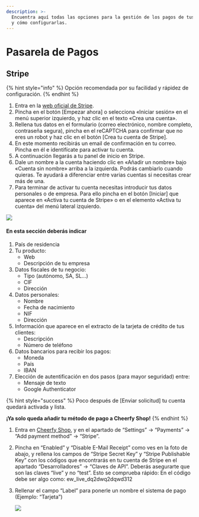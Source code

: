 ```yaml
---
description: >-
  Encuentra aquí todas las opciones para la gestión de los pagos de tus clientes
  y cómo configurarlas.
---
```


# Pasarela de Pagos

## Stripe

{% hint style="info" %}
Opción recomendada por su facilidad y rápidez de configuración.
{% endhint %}

1. Entra en la [web oficial de Stripe](https://stripe.com/es). 
2. Pincha en el botón \[Empezar ahora\] o selecciona «Iniciar sesión» en el menú superior izquierdo, y haz clic en el texto «Crea una cuenta». 
3. Rellena tus datos en el formulario \(correo electrónico, nombre completo, contraseña segura\), pincha en el reCAPTCHA para confirmar que no eres un robot y haz clic en el botón \[Crea tu cuenta de Stripe\]. 
4. En este momento recibirás un email de confirmación en tu correo. Pincha en él e identifícate para activar tu cuenta. 
5. A continuación llegarás a tu panel de inicio en Stripe. 
6. Dale un nombre a la cuenta haciendo clic en «Añadir un nombre» bajo «Cuenta sin nombre» arriba a la izquierda. Podrás cambiarlo cuando quieras. Te ayudará a diferenciar entre varias cuentas si necesitas crear más de una. 
7. Para terminar de activar tu cuenta necesitas introducir tus datos personales o de empresa. Para ello pincha en el botón \[Iniciar\] que aparece en «Activa tu cuenta de Stripe» o en el elemento «Activa tu cuenta» del menú lateral izquierdo.

![](https://lh3.googleusercontent.com/bsWi9JfiCQmslHQxV15vTUuqKXxilKU2vYUbfQ2um4825w7yCX1uQ3EkxofHAqqqMm8mYAbETH0-ZD_sR-C4FOLiG2i3Y18PzRefWDi8SAtOpOobSx5x1Im8cLK1M2ngaFbQT0nJ)

#### En esta sección deberás indicar

1. País de residencia
2. Tu producto:
   * Web
   * Descripción de tu empresa
3. Datos fiscales de tu negocio:
   * Tipo \(autónomo, SA, SL…\)
   * CIF
   * Dirección
4. Datos personales:
   * Nombre
   * Fecha de nacimiento
   * NIF
   * Dirección
5. Información que aparece en el extracto de la tarjeta de crédito de tus clientes:
   * Descripción
   * Número de teléfono
6. Datos bancarios para recibir los pagos:
   * Moneda
   * País
   * IBAN
7. Elección de autentificación en dos pasos \(para mayor seguridad\) entre:
   * Mensaje de texto
   * Google Authenticator

{% hint style="success" %}
Poco después de \[Enviar solicitud\] tu cuenta quedará activada y lista. 

**¡Ya solo queda añadir tu método de pago a Cheerfy Shop!**
{% endhint %}

1. Entra en [Cheerfy Shop](https://admin.cheerfy.shop/), y en el apartado de “Settings” -&gt; “Payments” -&gt; “Add payment method” -&gt; “Stripe”. 
2. Pincha en “Enabled” y “Disable E-Mail Receipt” como ves en la foto de abajo, y rellena los campos de “Stripe Secret Key” y “Stripe Publishable Key” con los códigos que encontrarás en tu cuenta de Stripe en el apartado “Desarrolladores” -&gt; “Claves de API”. Deberás asegurarte que son las claves “live” y no “test”. Esto se comprueba rápido: En el código debe ser algo como: ew\_live\_dq2dwq2dqwd312 
3. Rellenar el campo “Label” para ponerle un nombre el sistema de pago \(Ejemplo: “Tarjeta”\)  


   ![](https://lh5.googleusercontent.com/mCiOHhdGoqsrwYQuU_AjR90lkHG3ItomCr64zkruWkvKw_6vs-JaxJyjlUfmgZ6qPKDlRWkalV-3cIpj4a6a_soKv0OgDT8aM35Wd_58clYNO5pKiXInbwpRBXOEIWHXzBGf7qlO)

